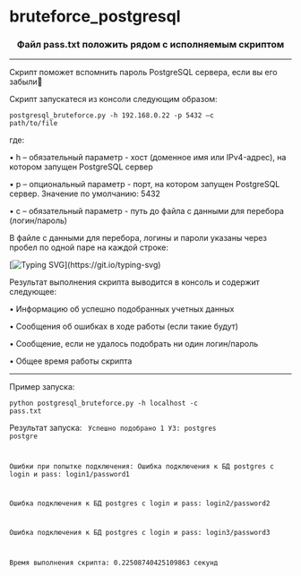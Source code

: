 # bruteforce_postgresql

<h3 align="center">Файл pass.txt положить рядом с исполняемым скриптом</h1>

___________________________________________________________

Скрипт поможет вспомнить пароль PostgreSQL сервера, если вы его забыли🤗

Скрипт запускатеся из консоли следующим образом:

<code>postgresql_bruteforce.py -h 192.168.0.22 -p 5432 –с path/to/file</code>

где:

•	h – обязательный параметр - хост (доменное имя или IPv4-адрес), на котором запущен PostgreSQL сервер

•	p – опциональный параметр - порт, на котором запущен PostgreSQL сервер. Значение по умолчанию: 5432

•	c – обязательный параметр - путь до файла с данными для перебора (логин/пароль)

В файле с данными для перебора, логины и пароли указаны через пробел по одной паре на каждой строке:

[![Typing SVG](https://readme-typing-svg.herokuapp.com?font=Fira+Code&size=18&duration=3000&pause=100&color=A862F7&center=%D0%BB%D0%BE%D0%B6%D1%8C&vCenter=%D0%BB%D0%BE%D0%B6%D1%8C&multiline=true&repeat=%D0%BB%D0%BE%D0%B6%D1%8C&width=435&lines=%3Clogin%3E+%3Cpass%3E%5Cn;%3Clogin%3E+%3Cpass%3E%5Cn;...)](https://git.io/typing-svg)


Результат выполнения скрипта выводится в консоль и содержит следующее:

•	Информацию об успешно подобранных учетных данных

•	Сообщения об ошибках в ходе работы (если такие будут)

•	Сообщение, если не удалось подобрать ни один логин/пароль

•	Общее время работы скрипта

___________________________________________________________

Пример запуска:

<code>python postgresql_bruteforce.py -h localhost -c pass.txt</code>
  
Результат запуска:
<code>
Успешно подобрано 1 УЗ:
postgres postgre

Ошибки при попытке подключения:
Ошибка подключения к БД postgres с login и pass: login1/password1

Ошибка подключения к БД postgres с login и pass: login2/password2

Ошибка подключения к БД postgres с login и pass: login3/password3

Время выполнения скрипта: 0.22508740425109863 секунд</code>

